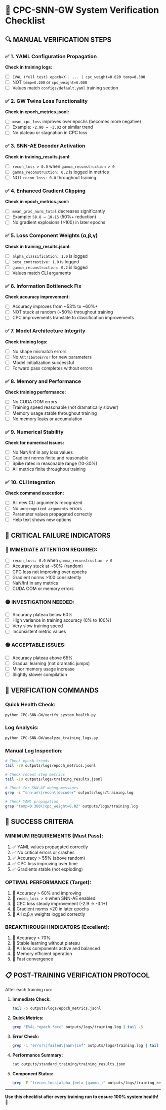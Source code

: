# 🎊 CPC-SNN-GW System Verification Checklist

## 🔍 MANUAL VERIFICATION STEPS

### ✅ **1. YAML Configuration Propagation**
**Check in training logs:**
- [ ] `EVAL (full test) epoch=X | ... | cpc_weight=0.020 temp=0.300`
- [ ] NOT `temp=0.200` or `cpc_weight=0.000`
- [ ] Values match `configs/default.yaml` training section

### ✅ **2. GW Twins Loss Functionality**
**Check in epoch_metrics.jsonl:**
- [ ] `mean_cpc_loss` improves over epochs (becomes more negative)
- [ ] Example: `-2.90 → -3.02` or similar trend
- [ ] No plateau or stagnation in CPC loss

### ✅ **3. SNN-AE Decoder Activation**
**Check in training_results.jsonl:**
- [ ] `recon_loss > 0.0` when `gamma_reconstruction > 0`
- [ ] `gamma_reconstruction: 0.2` is logged in metrics
- [ ] NOT `recon_loss: 0.0` throughout training

### ✅ **4. Enhanced Gradient Clipping**
**Check in epoch_metrics.jsonl:**
- [ ] `mean_grad_norm_total` decreases significantly
- [ ] Example: `58.8 → 10-15` (50%+ reduction)
- [ ] No gradient explosions (>100) in later epochs

### ✅ **5. Loss Component Weights (α,β,γ)**
**Check in training_results.jsonl:**
- [ ] `alpha_classification: 1.0` is logged
- [ ] `beta_contrastive: 1.0` is logged  
- [ ] `gamma_reconstruction: 0.2` is logged
- [ ] Values match CLI arguments

### ✅ **6. Information Bottleneck Fix**
**Check accuracy improvement:**
- [ ] Accuracy improves from ~53% to ~60%+ 
- [ ] NOT stuck at random (~50%) throughout training
- [ ] CPC improvements translate to classification improvements

### ✅ **7. Model Architecture Integrity**
**Check training logs:**
- [ ] No shape mismatch errors
- [ ] No `AttributeError` for new parameters
- [ ] Model initialization successful
- [ ] Forward pass completes without errors

### ✅ **8. Memory and Performance**
**Check training performance:**
- [ ] No CUDA OOM errors
- [ ] Training speed reasonable (not dramatically slower)
- [ ] Memory usage stable throughout training
- [ ] No memory leaks or accumulation

### ✅ **9. Numerical Stability**
**Check for numerical issues:**
- [ ] No NaN/Inf in any loss values
- [ ] Gradient norms finite and reasonable
- [ ] Spike rates in reasonable range (10-30%)
- [ ] All metrics finite throughout training

### ✅ **10. CLI Integration**
**Check command execution:**
- [ ] All new CLI arguments recognized
- [ ] No `unrecognized arguments` errors
- [ ] Parameter values propagated correctly
- [ ] Help text shows new options

## 🚨 **CRITICAL FAILURE INDICATORS**

### **🔴 IMMEDIATE ATTENTION REQUIRED:**
- [ ] `recon_loss: 0.0` when `gamma_reconstruction > 0`
- [ ] Accuracy stuck at ~50% (random) 
- [ ] CPC loss not improving over epochs
- [ ] Gradient norms >100 consistently
- [ ] NaN/Inf in any metrics
- [ ] CUDA OOM or memory errors

### **🟡 INVESTIGATION NEEDED:**
- [ ] Accuracy plateau below 60%
- [ ] High variance in training accuracy (0% to 100%)
- [ ] Very slow training speed
- [ ] Inconsistent metric values

### **🟢 ACCEPTABLE ISSUES:**
- [ ] Accuracy plateau above 65%
- [ ] Gradual learning (not dramatic jumps)
- [ ] Minor memory usage increase
- [ ] Slightly slower compilation

## 🚀 **VERIFICATION COMMANDS**

### **Quick Health Check:**
```bash
python CPC-SNN-GW/verify_system_health.py
```

### **Log Analysis:**
```bash
python CPC-SNN-GW/analyze_training_logs.py
```

### **Manual Log Inspection:**
```bash
# Check epoch trends
tail -20 outputs/logs/epoch_metrics.jsonl

# Check recent step metrics  
tail -10 outputs/logs/training_results.jsonl

# Check for SNN-AE debug messages
grep -i "snn-ae\|recon\|decoder" outputs/logs/training.log

# Check YAML propagation
grep "temp=0.300\|cpc_weight=0.02" outputs/logs/training.log
```

## 🎯 **SUCCESS CRITERIA**

### **MINIMUM REQUIREMENTS (Must Pass):**
1. ✅ YAML values propagated correctly
2. ✅ No critical errors or crashes
3. ✅ Accuracy > 55% (above random)
4. ✅ CPC loss improving over time
5. ✅ Gradients stable (not exploding)

### **OPTIMAL PERFORMANCE (Target):**
1. 🎯 Accuracy > 60% and improving
2. 🎯 `recon_loss > 0` when SNN-AE enabled
3. 🎯 CPC loss steady improvement (-2.9 → -3.1+)
4. 🎯 Gradient norms <20 in later epochs
5. 🎯 All α,β,γ weights logged correctly

### **BREAKTHROUGH INDICATORS (Excellent):**
1. 🚀 Accuracy > 70%
2. 🚀 Stable learning without plateau
3. 🚀 All loss components active and balanced
4. 🚀 Memory efficient operation
5. 🚀 Fast convergence

## 📋 **POST-TRAINING VERIFICATION PROTOCOL**

After each training run:

1. **Immediate Check:**
   ```bash
   tail -5 outputs/logs/epoch_metrics.jsonl
   ```

2. **Quick Metrics:**
   ```bash
   grep "EVAL.*epoch.*acc" outputs/logs/training.log | tail -5
   ```

3. **Error Check:**
   ```bash
   grep -i "error\|failed\|nan\|inf" outputs/logs/training.log | tail -10
   ```

4. **Performance Summary:**
   ```bash
   cat outputs/standard_training/training_results.json
   ```

5. **Component Status:**
   ```bash
   grep -E "(recon_loss|alpha_|beta_|gamma_)" outputs/logs/training_results.jsonl | tail -3
   ```

---

**Use this checklist after every training run to ensure 100% system health!** 🎉
